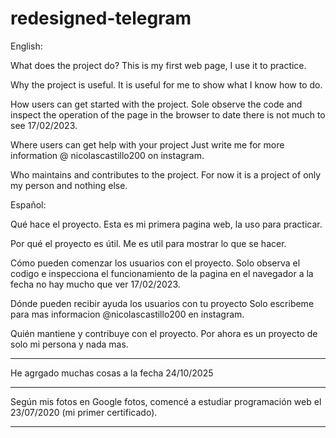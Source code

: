 # redesigned-telegram

  English:
  
What does the project do?
  This is my first web page, I use it to practice.
  
Why the project is useful.
  It is useful for me to show what I know how to do.
  
How users can get started with the project.
  Sole observe the code and inspect the operation of the page in the browser to date there is not much to see 17/02/2023.

Where users can get help with your project
  Just write me for more information @ nicolascastillo200 on instagram.
  
Who maintains and contributes to the project.
  For now it is a project of only my person and nothing else.
  
  Español:

Qué hace el proyecto.
  Esta es mi primera pagina web, la uso para practicar.
  
Por qué el proyecto es útil.
  Me es util para mostrar lo que se hacer. 
  
Cómo pueden comenzar los usuarios con el proyecto.
  Solo observa el codigo e inspecciona el funcionamiento de la pagina en el navegador a la fecha no hay mucho que ver 17/02/2023.

Dónde pueden recibir ayuda los usuarios con tu proyecto
  Solo escribeme para mas informacion @nicolascastillo200 en instagram.
  
Quién mantiene y contribuye con el proyecto.
  Por ahora es un proyecto de solo mi persona y nada mas. 

---

He agrgado muchas cosas a la fecha 24/10/2025

---

Según mis fotos en Google fotos, comencé a estudiar programación web el 23/07/2020 (mi primer certificado).

---
